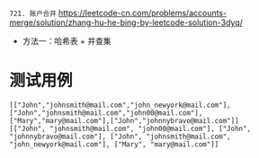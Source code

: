 
`721. 账户合并` https://leetcode-cn.com/problems/accounts-merge/solution/zhang-hu-he-bing-by-leetcode-solution-3dyq/
- 方法一：哈希表 + 并查集

# 测试用例

```
[["John","johnsmith@mail.com","john_newyork@mail.com"],["John","johnsmith@mail.com","john00@mail.com"],["Mary","mary@mail.com"],["John","johnnybravo@mail.com"]]
[["John", "johnsmith@mail.com", "john00@mail.com"], ["John", "johnnybravo@mail.com"], ["John", "johnsmith@mail.com", "john_newyork@mail.com"], ["Mary", "mary@mail.com"]]
```
